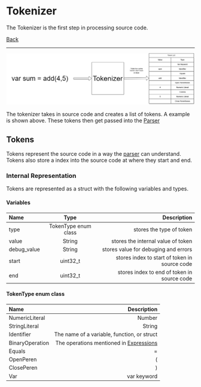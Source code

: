 # Tokenizer
The Tokenizer is the first step in processing source code.

[Back](../../README.md)

---

![Tokenizer Diagram](../MarkDownAssets/TokenizerDiagram.png)

The tokenizer takes in source code and creates a list of tokens. A example is shown above. These tokens then get passed into the [Parser](https://en.wikipedia.org/wiki/Lexical_analysis)

## Tokens
Tokens represent the source code in a way the [parser](./Parser.md) can understand. Tokens also store a index into the source code at where they start and end.

### Internal Representation
Tokens are represented as a struct with the following variables and types.

#### Variables
| Name          |  Type                 |  Description |
| :-------------| :-------------------: | ---: |
| type          | TokenType enum class  | stores the type of token |
| value         | String                | stores the internal value of token |
| debug_value   | String                | stores value for debuging and errors |
| start         | uint32_t              | stores index to start of token in source code |
| end           | uint32_t              | stores index to end of token in source code |

#### TokenType enum class
| Name |  Description |
| :--- | ---: |
| NumericLiteral | Number |
| StringLiteral | String |
| Identifier | The name of a variable, function, or struct |
| BinaryOperation | The operations mentioned in [Expressions](./Expressions.md) | 
| Equals | = | 
| OpenPeren | ( | 
| ClosePeren | ) | 
| Var | var keyword | 
